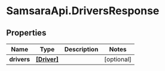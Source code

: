 # SamsaraApi.DriversResponse

## Properties
Name | Type | Description | Notes
------------ | ------------- | ------------- | -------------
**drivers** | [**[Driver]**](Driver.md) |  | [optional] 


